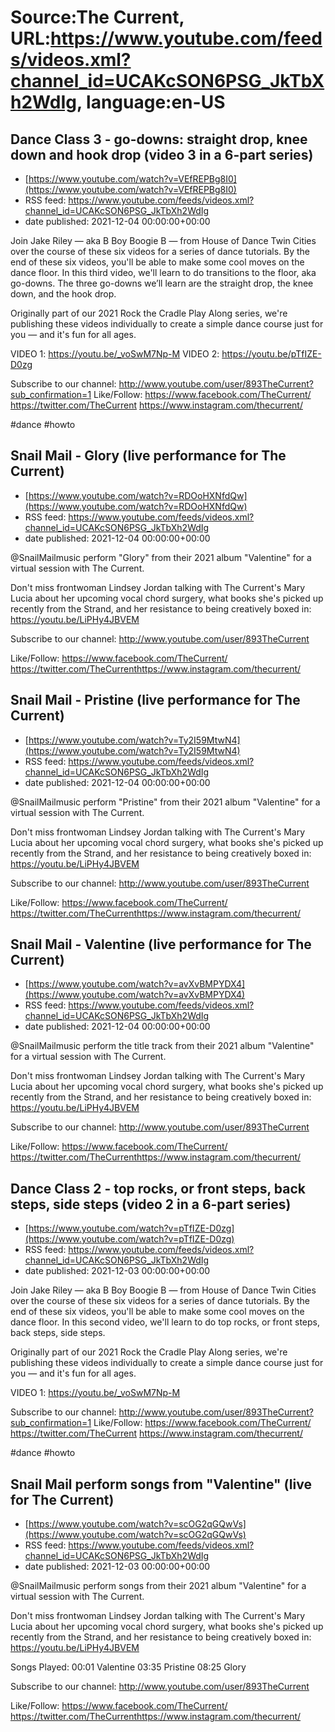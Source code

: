 # Source:The Current, URL:https://www.youtube.com/feeds/videos.xml?channel_id=UCAKcSON6PSG_JkTbXh2WdIg, language:en-US

## Dance Class 3 - go-downs: straight drop, knee down and hook drop (video 3 in a 6-part series)
 - [https://www.youtube.com/watch?v=VEfREPBg8I0](https://www.youtube.com/watch?v=VEfREPBg8I0)
 - RSS feed: https://www.youtube.com/feeds/videos.xml?channel_id=UCAKcSON6PSG_JkTbXh2WdIg
 - date published: 2021-12-04 00:00:00+00:00

Join Jake Riley — aka  B Boy Boogie B — from House of Dance Twin Cities over the course of these six videos for a series of dance tutorials. By the end of these six videos, you'll be able to make some cool moves on the dance floor. In this third video, we'll learn to do transitions to the floor, aka go-downs. The three go-downs we’ll learn are the straight drop, the knee down, and the hook drop.

Originally part of our 2021 Rock the Cradle Play Along series, we're publishing these videos individually to create a simple dance course just for you — and it's fun for all ages.

VIDEO 1: https://youtu.be/_voSwM7Np-M 
VIDEO 2: https://youtu.be/pTfIZE-D0zg

Subscribe to our channel:
http://www.youtube.com/user/893TheCurrent?sub_confirmation=1
Like/Follow:
https://www.facebook.com/TheCurrent/
https://twitter.com/TheCurrent
https://www.instagram.com/thecurrent/

#dance #howto

## Snail Mail - Glory (live performance for The Current)
 - [https://www.youtube.com/watch?v=RDOoHXNfdQw](https://www.youtube.com/watch?v=RDOoHXNfdQw)
 - RSS feed: https://www.youtube.com/feeds/videos.xml?channel_id=UCAKcSON6PSG_JkTbXh2WdIg
 - date published: 2021-12-04 00:00:00+00:00

@SnailMailmusic perform "Glory" from their 2021 album "Valentine" for a virtual session with The Current. 

Don't miss frontwoman Lindsey Jordan talking with The Current's Mary Lucia about her upcoming vocal chord surgery, what books she's picked up recently from the Strand, and her resistance to being creatively boxed in: https://youtu.be/LiPHy4JBVEM

Subscribe to our channel:
http://www.youtube.com/user/893TheCurrent

Like/Follow:
https://www.facebook.com/TheCurrent/​​​​
https://twitter.com/TheCurrent​​​​
https://www.instagram.com/thecurrent/

## Snail Mail - Pristine (live performance for The Current)
 - [https://www.youtube.com/watch?v=Ty2I59MtwN4](https://www.youtube.com/watch?v=Ty2I59MtwN4)
 - RSS feed: https://www.youtube.com/feeds/videos.xml?channel_id=UCAKcSON6PSG_JkTbXh2WdIg
 - date published: 2021-12-04 00:00:00+00:00

@SnailMailmusic perform "Pristine" from their 2021 album "Valentine" for a virtual session with The Current. 

Don't miss frontwoman Lindsey Jordan talking with The Current's Mary Lucia about her upcoming vocal chord surgery, what books she's picked up recently from the Strand, and her resistance to being creatively boxed in: https://youtu.be/LiPHy4JBVEM

Subscribe to our channel:
http://www.youtube.com/user/893TheCurrent

Like/Follow:
https://www.facebook.com/TheCurrent/​​​​
https://twitter.com/TheCurrent​​​​
https://www.instagram.com/thecurrent/

## Snail Mail - Valentine (live performance for The Current)
 - [https://www.youtube.com/watch?v=avXvBMPYDX4](https://www.youtube.com/watch?v=avXvBMPYDX4)
 - RSS feed: https://www.youtube.com/feeds/videos.xml?channel_id=UCAKcSON6PSG_JkTbXh2WdIg
 - date published: 2021-12-04 00:00:00+00:00

@SnailMailmusic perform the title track from their 2021 album "Valentine" for a virtual session with The Current. 

Don't miss frontwoman Lindsey Jordan talking with The Current's Mary Lucia about her upcoming vocal chord surgery, what books she's picked up recently from the Strand, and her resistance to being creatively boxed in: https://youtu.be/LiPHy4JBVEM

Subscribe to our channel:
http://www.youtube.com/user/893TheCurrent

Like/Follow:
https://www.facebook.com/TheCurrent/​​​​
https://twitter.com/TheCurrent​​​​
https://www.instagram.com/thecurrent/

## Dance Class 2 - top rocks, or front steps, back steps, side steps (video 2 in a 6-part series)
 - [https://www.youtube.com/watch?v=pTfIZE-D0zg](https://www.youtube.com/watch?v=pTfIZE-D0zg)
 - RSS feed: https://www.youtube.com/feeds/videos.xml?channel_id=UCAKcSON6PSG_JkTbXh2WdIg
 - date published: 2021-12-03 00:00:00+00:00

Join Jake Riley — aka  B Boy Boogie B — from House of Dance Twin Cities over the course of these six videos for a series of dance tutorials. By the end of these six videos, you'll be able to make some cool moves on the dance floor. In this second video, we'll learn to do top rocks, or front steps, back steps, side steps.

Originally part of our 2021 Rock the Cradle Play Along series, we're publishing these videos individually to create a simple dance course just for you — and it's fun for all ages.

VIDEO 1: https://youtu.be/_voSwM7Np-M 

Subscribe to our channel:
http://www.youtube.com/user/893TheCurrent?sub_confirmation=1
Like/Follow:
https://www.facebook.com/TheCurrent/
https://twitter.com/TheCurrent
https://www.instagram.com/thecurrent/

#dance #howto

## Snail Mail perform songs from "Valentine" (live for The Current)
 - [https://www.youtube.com/watch?v=scOG2qGQwVs](https://www.youtube.com/watch?v=scOG2qGQwVs)
 - RSS feed: https://www.youtube.com/feeds/videos.xml?channel_id=UCAKcSON6PSG_JkTbXh2WdIg
 - date published: 2021-12-03 00:00:00+00:00

@SnailMailmusic perform songs from their 2021 album "Valentine" for a virtual session with The Current. 

Don't miss frontwoman Lindsey Jordan talking with The Current's Mary Lucia about her upcoming vocal chord surgery, what books she's picked up recently from the Strand, and her resistance to being creatively boxed in: https://youtu.be/LiPHy4JBVEM

Songs Played: 
00:01 Valentine
03:35 Pristine
08:25 Glory

Subscribe to our channel:
http://www.youtube.com/user/893TheCurrent

Like/Follow:
https://www.facebook.com/TheCurrent/​​​​
https://twitter.com/TheCurrent​​​​
https://www.instagram.com/thecurrent/

